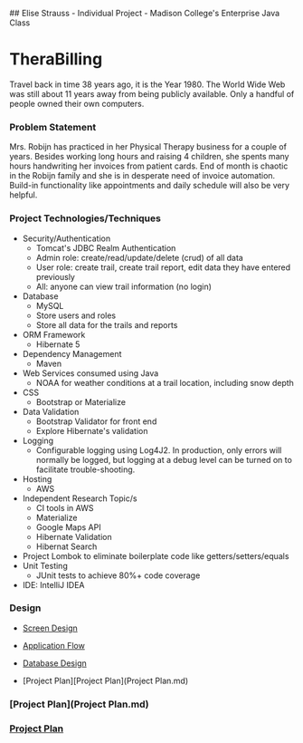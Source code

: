 ﻿﻿﻿﻿﻿## Elise Strauss - Individual Project - Madison College's Enterprise Java Class# TheraBillingTravel back in time 38 years ago, it is the Year 1980.  The World Wide Web  was still about 11 years away from being publicly  available. Only a handful of people owned their own computers.### Problem StatementMrs. Robijn has practiced in  her Physical Therapy business for a couple of years.  Besides working long hours and raising 4 children, she spents many hours handwriting her invoices from patient cards.End of month is chaotic in the Robijn family and she is in desperate need of invoice automation.  Build-in functionality like appointments and daily schedule will also be very helpful.### Project Technologies/Techniques * Security/Authentication  * Tomcat's JDBC Realm Authentication  * Admin role: create/read/update/delete (crud) of all data  * User role: create trail, create trail report, edit data they have entered previously  * All: anyone can view trail information (no login)* Database  * MySQL  * Store users and roles  * Store all data for the trails and reports* ORM Framework  * Hibernate 5* Dependency Management  * Maven* Web Services consumed using Java  * NOAA for weather conditions at a trail location, including snow depth* CSS   * Bootstrap or Materialize* Data Validation  * Bootstrap Validator for front end  * Explore Hibernate's validation* Logging  * Configurable logging using Log4J2. In production, only errors will normally be logged, but logging at a debug level can be turned on to facilitate trouble-shooting. * Hosting  * AWS* Independent Research Topic/s  * CI tools in AWS  * Materialize  * Google Maps API  * Hibernate Validation  * Hibernat Search* Project Lombok to eliminate boilerplate code like getters/setters/equals* Unit Testing  * JUnit tests to achieve 80%+ code coverage * IDE: IntelliJ IDEA### Design* [Screen Design](DesignDocuments)* [Application Flow](DesignDocuments)* [Database Design](DesignDocuments)* [Project Plan][Project Plan](Project Plan.md)### [Project Plan](Project Plan.md)### [Project Plan](ProjectPlan.md)